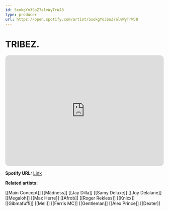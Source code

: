 ```yaml
---
id: 5xokgYo3SoZ7alvWyTrWJ8
type: producer
url: https://open.spotify.com/artist/5xokgYo3SoZ7alvWyTrWJ8
---
```

# TRIBEZ.

<iframe style="border-radius:12px" src="https://open.spotify.com/embed/artist/5xokgYo3SoZ7alvWyTrWJ8" width="100%" height="352" frameBorder="0" allowfullscreen="" allow="autoplay; clipboard-write; encrypted-media; fullscreen; picture-in-picture" loading="lazy"></iframe>

**Spotify URL:** [Link](https://open.spotify.com/artist/5xokgYo3SoZ7alvWyTrWJ8)

**Related artists:**

[[Main Concept]]
[[Mädness]]
[[Jay Dilla]]
[[Samy Deluxe]]
[[Joy Delalane]]
[[Megaloh]]
[[Max Herre]]
[[Afrob]]
[[Roger Rekless]]
[[Knixx]]
[[Gibmafuffi]]
[[Meli]]
[[Ferris MC]]
[[Gentleman]]
[[Alex Prince]]
[[Dexter]]
